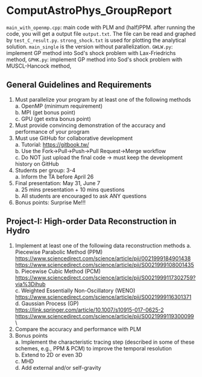 # ComputAstroPhys_GroupReport
`main_with_openmp.cpp`: main code with PLM and (half)PPM. after running the code, you will get a output file `output.txt`. The file can be read and graphed by `test_C_result.py`. `strong_shock.txt` is used for plotting the analytical solution. `main_single` is the version without parallelization.
`GWLW.py`: implement GP method into Sod's shock problem with Lax-Friedrichs method, `GPHK.py`: implement GP method into Sod's shock problem with MUSCL-Hancock method, 

## General Guidelines and Requirements
1. Must parallelize your program by at least one of the following methods \
a. OpenMP (minimum requirement) \
b. MPI (get bonus point) \
c. GPU (get extra bonus point)
2. Must provide convincing demonstration of the accuracy and performance of your program
3. Must use GitHub for collaborative development\
a. Tutorial: https://gitbook.tw/ \
b. Use the Fork→Pull→Push→Pull Request→Merge workflow\
c. Do NOT just upload the final code → must keep the development history on GitHub
4. Students per group: 3-4\
a. Inform the TA before April 26
5. Final presentation: May 31, June 7\
a. 25 mins presentation + 10 mins questions\
b. All students are encouraged to ask ANY questions
6. Bonus points: Surprise Me!!!
## Project-I: High-order Data Reconstruction in Hydro
1. Implement at least one of the following data reconstruction methods
a. Piecewise Parabolic Method (PPM)\
https://www.sciencedirect.com/science/article/pii/0021999184901438 \
https://www.sciencedirect.com/science/article/pii/S0021999108001435 \
b. Piecewise Cubic Method (PCM)\
https://www.sciencedirect.com/science/article/pii/S0021999117302759?via%3Dihub \
c. Weighted Essentially Non-Oscillatory (WENO)\
https://www.sciencedirect.com/science/article/pii/S0021999116301371 \
d. Gaussian Process (GP)\
https://link.springer.com/article/10.1007/s10915-017-0625-2 \
https://www.sciencedirect.com/science/article/pii/S0021999119300099 \
3. Compare the accuracy and performance with PLM
4. Bonus points \
a. Implement the characteristic tracing step (described in some of these schemes, e.g., PPM & PCM) to improve the temporal resolution\
b. Extend to 2D or even 3D \
c. MHD\
d. Add external and/or self-gravity
